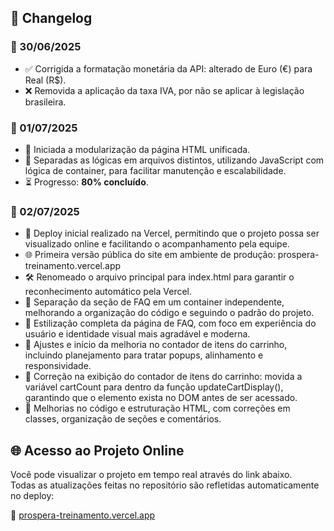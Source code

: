 ## 📝 Changelog

### 📅 30/06/2025
- ✅ Corrigida a formatação monetária da API: alterado de Euro (€) para Real (R$).  
- ❌ Removida a aplicação da taxa IVA, por não se aplicar à legislação brasileira.

### 📅 01/07/2025
- 🔧 Iniciada a modularização da página HTML unificada.  
- 📁 Separadas as lógicas em arquivos distintos, utilizando JavaScript com lógica de container, para facilitar manutenção e escalabilidade.  
- ⏳ Progresso: **80% concluído**.

### 📅 02/07/2025
- 🚀 Deploy inicial realizado na Vercel, permitindo que o projeto possa ser visualizado online e facilitando o acompanhamento pela equipe.
- 🌐 Primeira versão pública do site em ambiente de produção: prospera-treinamento.vercel.app
- 🛠️ Renomeado o arquivo principal para index.html para garantir o reconhecimento automático pela Vercel.
- 📁 Separação da seção de FAQ em um container independente, melhorando a organização do código e seguindo o padrão do projeto.
- 🎨 Estilização completa da página de FAQ, com foco em experiência do usuário e identidade visual mais agradável e moderna.
- 🛒 Ajustes e início da melhoria no contador de itens do carrinho, incluindo planejamento para tratar popups, alinhamento e responsividade.
- 🛒 Correção na exibição do contador de itens do carrinho: movida a variável cartCount para dentro da função updateCartDisplay(), garantindo que o elemento exista no DOM antes de ser acessado.
- 🧼 Melhorias no código e estruturação HTML, com correções em classes, organização de seções e comentários.



## 🌐 Acesso ao Projeto Online

Você pode visualizar o projeto em tempo real através do link abaixo.  
Todas as atualizações feitas no repositório são refletidas automaticamente no deploy:

🔗 [prospera-treinamento.vercel.app](https://prospera-treinamento.vercel.app/)

